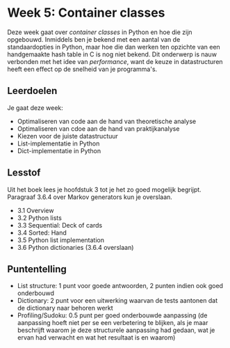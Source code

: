 # Week 5: Container classes

Deze week gaat over *container classes* in Python en hoe die zijn opgebouwd. Inmiddels ben je bekend met een aantal van de standaardopties in Python, maar hoe die dan werken ten opzichte van een handgemaakte hash table in C is nog niet bekend. Dit onderwerp is nauw verbonden met het idee van *performance*, want de keuze in datastructuren heeft een effect op de snelheid van je programma's.

## Leerdoelen

Je gaat deze week:

- Optimaliseren van code aan de hand van theoretische analyse
- Optimaliseren van cdoe aan de hand van praktijkanalyse
- Kiezen voor de juiste datastructuur
- List-implementatie in Python
- Dict-implementatie in Python

## Lesstof

Uit het boek lees je hoofdstuk 3 tot je het zo goed mogelijk begrijpt. Paragraaf 3.6.4 over Markov generators kun je overslaan.

- 3.1 Overview
- 3.2 Python lists
- 3.3 Sequential: Deck of cards
- 3.4 Sorted: Hand
- 3.5 Python list implementation
- 3.6 Python dictionaries (3.6.4 overslaan)

## Puntentelling

- List structure: 1 punt voor goede antwoorden, 2 punten indien ook goed onderbouwd
- Dictionary: 2 punt voor een uitwerking waarvan de tests aantonen dat de dictionary naar behoren werkt
- Profiling/Sudoku: 0.5 punt per goed onderbouwde aanpassing (de aanpassing hoeft niet per se een verbetering te blijken, als je maar beschrijft waarom je deze structurele aanpassing had gedaan, wat je ervan had verwacht en wat het resultaat is en waarom)